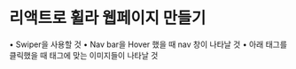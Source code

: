# 리액트로 휠라 웹페이지 만들기

• Swiper을 사용할 것
• Nav bar을 Hover 했을 때 nav 창이 나타날 것
• 아래 태그를 클릭했을 때 태그에 맞는 이미지들이 나타날 것
